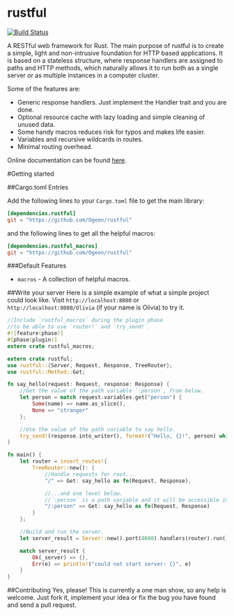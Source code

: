 rustful
=======

[![Build Status](https://travis-ci.org/Ogeon/rustful.png?branch=master)](https://travis-ci.org/Ogeon/rustful)

A RESTful web framework for Rust. The main purpose of rustful is to create a simple,
light and non-intrusive foundation for HTTP based applications. It is based on a stateless
structure, where response handlers are assigned to paths and HTTP methods, which naturally
allows it to run both as a single server or as multiple instances in a computer cluster.

Some of the features are:

* Generic response handlers. Just implement the Handler trait and you are done.
* Optional resource cache with lazy loading and simple cleaning of unused data.
* Some handy macros reduces risk for typos and makes life easier.
* Variables and recursive wildcards in routes.
* Minimal routing overhead.

Online documentation can be found [here](http://ogeon.github.io/rustful/doc/rustful/).

#Getting started

##Cargo.toml Entries

Add the following lines to your `Cargo.toml` file to get the main library:

```toml
[dependencies.rustful]
git = "https://github.com/Ogeon/rustful"
```

and the following lines to get all the helpful macros:

```toml
[dependencies.rustful_macros]
git = "https://github.com/Ogeon/rustful"
```

###Default Features

* `macros` - A collection of helpful macros.

##Write your server
Here is a simple example of what a simple project could look like. Visit
`http://localhost:8080` or `http://localhost:8080/Olivia` (if your name is
Olivia) to try it.

```rust
//Include `rustful_macros` during the plugin phase
//to be able to use `router!` and `try_send!`.
#![feature(phase)]
#[phase(plugin)]
extern crate rustful_macros;

extern crate rustful;
use rustful::{Server, Request, Response, TreeRouter};
use rustful::Method::Get;

fn say_hello(request: Request, response: Response) {
    //Get the value of the path variable `:person`, from below.
    let person = match request.variables.get("person") {
        Some(name) => name.as_slice(),
        None => "stranger"
    };

    //Use the value of the path variable to say hello.
    try_send!(response.into_writer(), format!("Hello, {}!", person) while "saying hello");
}

fn main() {
    let router = insert_routes!{
        TreeRouter::new(): {
            //Handle requests for root...
            "/" => Get: say_hello as fn(Request, Response),

            //...and one level below.
            //`:person` is a path variable and it will be accessible in the handler.
            "/:person" => Get: say_hello as fn(Request, Response)
        }
    };

    //Build and run the server.
    let server_result = Server::new().port(8080).handlers(router).run();

    match server_result {
        Ok(_server) => {},
        Err(e) => println!("could not start server: {}", e)
    }
}
```

##Contributing
Yes, please! This is currently a one man show, so any help is welcome. Just
fork it, implement your idea or fix the bug you have found and send a pull
request.
